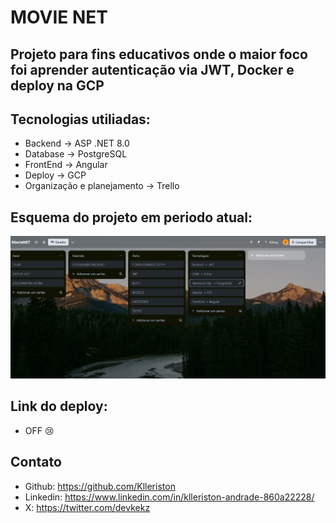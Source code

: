 # MOVIE NET

## Projeto para fins educativos onde o maior foco foi aprender autenticação via JWT, Docker e deploy na GCP 

## Tecnologias utiliadas:
- Backend -> ASP .NET 8.0
- Database -> PostgreSQL
- FrontEnd -> Angular
- Deploy -> GCP
- Organização e planejamento -> Trello

## Esquema do projeto em periodo atual:

 ![Esquema](Assets/TrelloReadme.png)
## Link do deploy:
- OFF 😢

## Contato
- Github: https://github.com/Klleriston
- Linkedin: https://www.linkedin.com/in/klleriston-andrade-860a22228/
- X: https://twitter.com/devkekz
